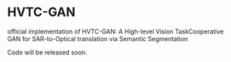 # HVTC-GAN
official implementation of HVTC-GAN: A High-level Vision TaskCooperative GAN for SAR-to-Optical translation via Semantic Segmentation

Code will be released soon.
